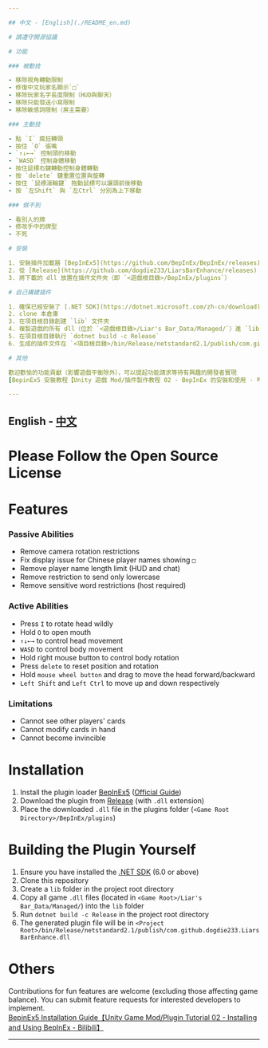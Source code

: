 ```yaml
---

## 中文 - [English](./README_en.md)

# 請遵守開源協議

# 功能

### 被動技

- 移除視角轉動限制
- 修復中文玩家名顯示`□`
- 移除玩家名字長度限制（HUD與聊天）
- 移除只能發送小寫限制
- 移除敏感詞限制（房主需要）

### 主動技

- 點 `I` 瘋狂轉頭
- 按住 `O` 張嘴
- `↑↓←→` 控制頭的移動
- `WASD` 控制身體移動
- 按住鼠標右鍵轉動控制身體轉動
- 按 `delete` 鍵重置位置與旋轉
- 按住 `鼠標滾輪鍵` 拖動鼠標可以讓頭前後移動
- 按 `左Shift` 與 `左Ctrl` 分別為上下移動

### 做不到

- 看別人的牌
- 修改手中的牌型
- 不死

# 安裝

1. 安裝插件加載器 [BepInEx5](https://github.com/BepInEx/BepInEx/releases)（[官方教程](https://docs.bepinex.dev/articles/user_guide/installation/index.html)）
2. 從 [Release](https://github.com/dogdie233/LiarsBarEnhance/releases) 下載插件本體（dll 後綴）
3. 將下載的 dll 放置在插件文件夾（即 `<遊戲根目錄>/BepInEx/plugins`）

# 自己構建插件

1. 確保已經安裝了 [.NET SDK](https://dotnet.microsoft.com/zh-cn/download)（6.0 或以上）
2. clone 本倉庫
3. 在項目根目錄創建 `lib` 文件夾
4. 複製遊戲的所有 dll（位於 `<遊戲根目錄>/Liar's Bar_Data/Managed/`）進 `lib` 文件夾
5. 在項目根目錄執行 `dotnet build -c Release`
6. 生成的插件文件在 `<項目根目錄>/bin/Release/netstandard2.1/publish/com.github.dogdie233.LiarsBarEnhance.dll`

# 其他

歡迎歡愉的功能貢獻（影響遊戲平衡除外），可以提起功能請求等待有興趣的開發者實現  
[BepinEx5 安裝教程【Unity 遊戲 Mod/插件製作教程 02 - BepInEx 的安裝和使用 - 哔哩哔哩】](https://www.bilibili.com/read/cv8997496/)

---
```


## English - [中文](./README.md)

# Please Follow the Open Source License

# Features

### Passive Abilities

- Remove camera rotation restrictions
- Fix display issue for Chinese player names showing `□`
- Remove player name length limit (HUD and chat)
- Remove restriction to send only lowercase
- Remove sensitive word restrictions (host required)

### Active Abilities

- Press `I` to rotate head wildly
- Hold `O` to open mouth
- `↑↓←→` to control head movement
- `WASD` to control body movement
- Hold right mouse button to control body rotation
- Press `delete` to reset position and rotation
- Hold `mouse wheel button` and drag to move the head forward/backward
- `Left Shift` and `Left Ctrl` to move up and down respectively

### Limitations

- Cannot see other players' cards
- Cannot modify cards in hand
- Cannot become invincible

# Installation

1. Install the plugin loader [BepInEx5](https://github.com/BepInEx/BepInEx/releases) ([Official Guide](https://docs.bepinex.dev/articles/user_guide/installation/index.html))
2. Download the plugin from [Release](https://github.com/dogdie233/LiarsBarEnhance/releases) (with `.dll` extension)
3. Place the downloaded `.dll` file in the plugins folder (`<Game Root Directory>/BepInEx/plugins`)

# Building the Plugin Yourself

1. Ensure you have installed the [.NET SDK](https://dotnet.microsoft.com/download) (6.0 or above)
2. Clone this repository
3. Create a `lib` folder in the project root directory
4. Copy all game `.dll` files (located in `<Game Root>/Liar's Bar_Data/Managed/`) into the `lib` folder
5. Run `dotnet build -c Release` in the project root directory
6. The generated plugin file will be in `<Project Root>/bin/Release/netstandard2.1/publish/com.github.dogdie233.LiarsBarEnhance.dll`

# Others

Contributions for fun features are welcome (excluding those affecting game balance). You can submit feature requests for interested developers to implement.  
[BepinEx5 Installation Guide【Unity Game Mod/Plugin Tutorial 02 - Installing and Using BepInEx - Bilibili】](https://www.bilibili.com/read/cv8997496/)

---
